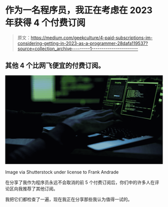 # 作为一名程序员，我正在考虑在 2023 年获得 4 个付费订阅

> 原文：<https://medium.com/geekculture/4-paid-subscriptions-im-considering-getting-in-2023-as-a-programmer-28dafa119537?source=collection_archive---------1----------------------->

## 其他 4 个比网飞便宜的付费订阅。

![](img/35dc89d2984052fd6111c8ceecfdc377.png)

Image via Shutterstock under license to Frank Andrade

在分享了我作为程序员永远不会取消的前 5 个付费订阅后，你们中的许多人在评论区向我推荐了其他订阅。

我把它们都检查了一遍，现在我正在分享那些我认为值得一试的。